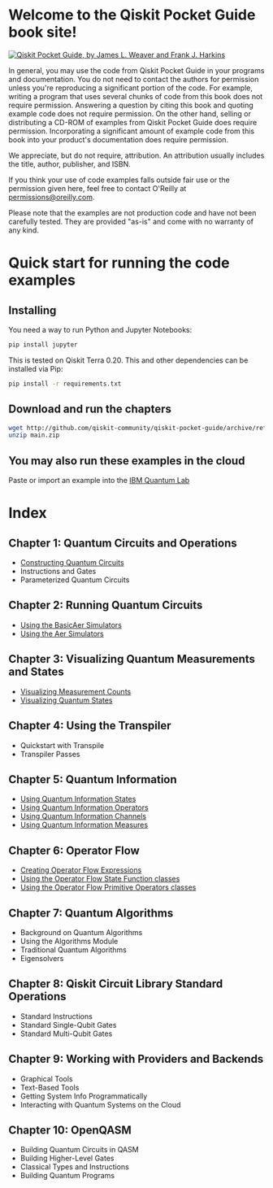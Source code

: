 # Welcome to the Qiskit Pocket Guide book site!
	  
[![Qiskit Pocket Guide, by James L. Weaver and Frank J. Harkins](http://covers.oreilly.com/images/9781098112400/cat.gif)](https://www.safaribooksonline.com/library/view/title/9781098112462//)
	  
In general, you may use the code from Qiskit Pocket Guide in your programs and documentation. You do not need to contact the authors for permission unless you're reproducing a significant portion of the code. For example, writing a program that uses several chunks of code from this book does not require permission. Answering a question by citing this book and quoting example code does not require permission. On the other hand, selling or distributing a CD-ROM of examples from Qiskit Pocket Guide does require permission. Incorporating a significant amount of example code from this book into your product's documentation does require permission.
	  
We appreciate, but do not require, attribution. An attribution usually includes the title, author, publisher, and ISBN.
	  
If you think your use of code examples falls outside fair use or the permission given here, feel free to contact O'Reilly at <permissions@oreilly.com>.
	  
Please note that the examples are not production code and have not been carefully tested. They are provided "as-is" and come with no warranty of any kind.

# Quick start for running the code examples

## Installing

You need a way to run Python and Jupyter Notebooks:
```bash
pip install jupyter
```

This is tested on Qiskit Terra 0.20. This and other dependencies can be installed via Pip:
```bash
pip install -r requirements.txt 

```

## Download and run the chapters

```bash
wget http://github.com/qiskit-community/qiskit-pocket-guide/archive/refs/heads/main.zip 
unzip main.zip

```

## You may also run these examples in the cloud
Paste or import an example into the [IBM Quantum Lab](https://quantum-computing.ibm.com/lab) 

# Index

## Chapter 1: Quantum Circuits and Operations
 * [Constructing Quantum Circuits](chapter01_Quantum_Circuits_and_Operations/chapter01-1_Constructing_Quantum_Circuits.ipynb)
 * Instructions and Gates
 * Parameterized Quantum Circuits
## Chapter 2: Running Quantum Circuits
 * [Using the BasicAer Simulators](chapter02_Running_Quantum_Circuits/chapter02-1_Using_the_BasicAer_Simulators.ipynb)
 * [Using the Aer Simulators](chapter02_Running_Quantum_Circuits/chapter02-2_Using_the_Aer_Simulators.ipynb)
## Chapter 3: Visualizing Quantum Measurements and States
 * [Visualizing Measurement Counts](chapter03_Visualizing_Quantum_Measurements_and_States/chapter03-1_Visualizing_Measurement_Counts.ipynb)
 * [Visualizing Quantum States](chapter03_Visualizing_Quantum_Measurements_and_States/chapter03-2_Visualizing_Quantum_States.ipynb)
## Chapter 4: Using the Transpiler
 * Quickstart with Transpile
 * Transpiler Passes
## Chapter 5: Quantum Information
 * [Using Quantum Information States](chapter05_Quantum_Information/chapter05-1_Using_Quantum_Information_States.ipynb)
 * [Using Quantum Information Operators](chapter05_Quantum_Information/chapter05-2_Using_Quantum_Information_Operators.ipynb)
 * [Using Quantum Information Channels](chapter05_Quantum_Information/chapter05-3_Using_Quantum_Information_Channels.ipynb)
 * [Using Quantum Information Measures](chapter05_Quantum_Information/chapter05-4_Using_Quantum_Information_Measures.ipynb)
## Chapter 6: Operator Flow
 * [Creating Operator Flow Expressions](chapter06_Operator_Flow/chapter06-1_Creating_Operator_Flow_Expressions.ipynb)
 * [Using the Operator Flow State Function classes](chapter06_Operator_Flow/chapter06-2_Using_the_Operator_Flow_State_Function_classes.ipynb)
 * [Using the Operator Flow Primitive Operators classes](chapter06_Operator_Flow/chapter06-3_Using_the_Operator_Flow_Primitive_Operators_classes.ipynb)
## Chapter 7: Quantum Algorithms
* Background on Quantum Algorithms
* Using the Algorithms Module
* Traditional Quantum Algorithms
* Eigensolvers
## Chapter 8: Qiskit Circuit Library Standard Operations
* Standard Instructions
* Standard Single-Qubit Gates
* Standard Multi-Qubit Gates
## Chapter 9: Working with Providers and Backends
* Graphical Tools
* Text-Based Tools
* Getting System Info Programmatically
* Interacting with Quantum Systems on the Cloud
## Chapter 10: OpenQASM
* Building Quantum Circuits in QASM
* Building Higher-Level Gates
* Classical Types and Instructions
* Building Quantum Programs

